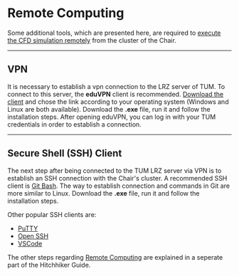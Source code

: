 # Remote Computing
Some additional tools, which are presented here, are required to [execute the CFD simulation remotely](Remote_Computing.md) from the cluster of the Chair. 

___
## VPN
It is necessary to establish a vpn connection to the LRZ server of TUM. To connect to this server, the **eduVPN** client is recommended. [Download the client](https://www.eduvpn.org/client-apps/) and chose the link according to your operating system (Windows and Linux are both available). Download the **.exe** file, run it and follow the installation steps. After opening eduVPN, you can log in with your TUM credentials in order to establish a connection.

___
## Secure Shell (SSH) Client 
The next step after being connected to the TUM LRZ server via VPN is to establish an SSH connection with the Chair's cluster. A recommended SSH client is [Git Bash](https://gitforwindows.org/). The way to establish connection and commands in Git are more similar to Linux. Download the **.exe** file, run it and follow the installation steps. 

Other popular SSH clients are:
- [PuTTY](https://www.putty.org/)
- [Open SSH](https://learn.microsoft.com/en-us/windows-server/administration/openssh/openssh_install_firstuse?tabs=gui)
- [VSCode](https://code.visualstudio.com/docs/remote/ssh)

The other steps regarding [Remote Computing](../Remote_Computing.md) are explained in a seperate part of the Hitchhiker Guide.
